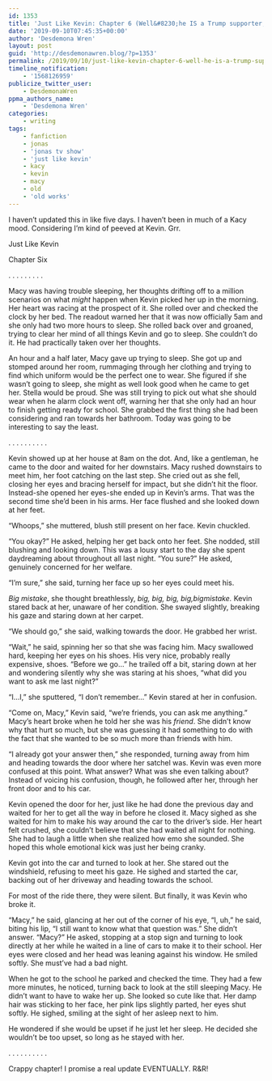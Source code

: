 ```yaml
---
id: 1353
title: 'Just Like Kevin: Chapter 6 (Well&#8230;he IS a Trump supporter, so)'
date: '2019-09-10T07:45:35+00:00'
author: 'Desdemona Wren'
layout: post
guid: 'http://desdemonawren.blog/?p=1353'
permalink: /2019/09/10/just-like-kevin-chapter-6-well-he-is-a-trump-supporter-so/
timeline_notification:
    - '1568126959'
publicize_twitter_user:
    - DesdemonaWren
ppma_authors_name:
    - 'Desdemona Wren'
categories:
    - writing
tags:
    - fanfiction
    - jonas
    - 'jonas tv show'
    - 'just like kevin'
    - kacy
    - kevin
    - macy
    - old
    - 'old works'
---
```


I haven’t updated this in like five days. I haven’t been in much of a Kacy mood. Considering I’m kind of peeved at Kevin. Grr.

Just Like Kevin

Chapter Six

. . . . . . . . .

Macy was having trouble sleeping, her thoughts drifting off to a million scenarios on what *might* happen when Kevin picked her up in the morning. Her heart was racing at the prospect of it. She rolled over and checked the clock by her bed. The readout warned her that it was now officially 5am and she only had two more hours to sleep. She rolled back over and groaned, trying to clear her mind of all things Kevin and go to sleep. She couldn’t do it. He had practically taken over her thoughts.

An hour and a half later, Macy gave up trying to sleep. She got up and stomped around her room, rummaging through her clothing and trying to find which uniform would be the perfect one to wear. She figured if she wasn’t going to sleep, she might as well look good when he came to get her. Stella would be proud. She was still trying to pick out what she should wear when he alarm clock went off, warning her that she only had an hour to finish getting ready for school. She grabbed the first thing she had been considering and ran towards her bathroom. Today was going to be interesting to say the least.

. . . . . . . . . .

Kevin showed up at her house at 8am on the dot. And, like a gentleman, he came to the door and waited for her downstairs. Macy rushed downstairs to meet him, her foot catching on the last step. She cried out as she fell, closing her eyes and bracing herself for impact, but she didn’t hit the floor. Instead-she opened her eyes-she ended up in Kevin’s arms. That was the second time she’d been in his arms. Her face flushed and she looked down at her feet.

“Whoops,” she muttered, blush still present on her face. Kevin chuckled.

“You okay?” He asked, helping her get back onto her feet. She nodded, still blushing and looking down. This was a lousy start to the day she spent daydreaming about throughout all last night. “You sure?” He asked, genuinely concerned for her welfare.

“I’m sure,” she said, turning her face up so her eyes could meet his.

*Big mistake*, she thought breathlessly, *big, big, big, big,bigmistake.* Kevin stared back at her, unaware of her condition. She swayed slightly, breaking his gaze and staring down at her carpet.

“We should go,” she said, walking towards the door. He grabbed her wrist.

“Wait,” he said, spinning her so that she was facing him. Macy swallowed hard, keeping her eyes on his shoes. His very nice, probably really expensive, shoes. “Before we go…” he trailed off a bit, staring down at her and wondering silently why she was staring at his shoes, “what did you want to ask me last night?”

“I…I,” she sputtered, “I don’t remember…” Kevin stared at her in confusion.

“Come on, Macy,” Kevin said, “we’re friends, you can ask me anything.” Macy’s heart broke when he told her she was his *friend*. She didn’t know why that hurt so much, but she was guessing it had something to do with the fact that she wanted to be so much more than friends with him.

“I already got your answer then,” she responded, turning away from him and heading towards the door where her satchel was. Kevin was even more confused at this point. What answer? What was she even talking about? Instead of voicing his confusion, though, he followed after her, through her front door and to his car.

Kevin opened the door for her, just like he had done the previous day and waited for her to get all the way in before he closed it. Macy sighed as she waited for him to make his way around the car to the driver’s side. Her heart felt crushed, she couldn’t believe that she had waited all night for nothing. She had to laugh a little when she realized how emo she sounded. She hoped this whole emotional kick was just her being cranky.

Kevin got into the car and turned to look at her. She stared out the windshield, refusing to meet his gaze. He sighed and started the car, backing out of her driveway and heading towards the school.

For most of the ride there, they were silent. But finally, it was Kevin who broke it.

“Macy,” he said, glancing at her out of the corner of his eye, “I, uh,” he said, biting his lip, “I still want to know what that question was.” She didn’t answer. “Macy?” He asked, stopping at a stop sign and turning to look directly at her while he waited in a line of cars to make it to their school. Her eyes were closed and her head was leaning against his window. He smiled softly. She must’ve had a bad night.

When he got to the school he parked and checked the time. They had a few more minutes, he noticed, turning back to look at the still sleeping Macy. He didn’t want to have to wake her up. She looked so cute like that. Her damp hair was sticking to her face, her pink lips slightly parted, her eyes shut softly. He sighed, smiling at the sight of her asleep next to him.

He wondered if she would be upset if he just let her sleep. He decided she wouldn’t be too upset, so long as he stayed with her.

. . . . . . . . . .

Crappy chapter! I promise a real update EVENTUALLY. R&amp;R!